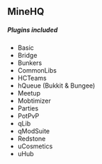 ## MineHQ

##### Plugins included

- Basic
- Bridge
- Bunkers
- CommonLibs
- HCTeams
- hQueue (Bukkit & Bungee)
- Meetup
- Mobtimizer
- Parties
- PotPvP
- qLib
- qModSuite
- Redstone
- uCosmetics
- uHub
